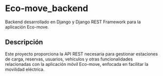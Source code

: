 # Eco-move_backend
Backend desarrollado en Django y Django REST Framework para la aplicación Eco-move.

## Descripción

Este proyecto proporciona la API REST necesaria para gestionar estaciones de carga, reservas, usuarios, vehículos y otras funcionalidades relacionadas con la aplicación móvil Eco-move, enfocada en facilitar la movilidad eléctrica.
